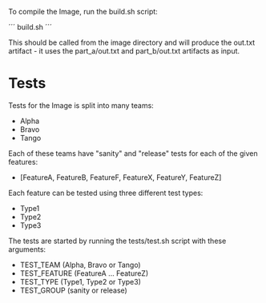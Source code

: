 To compile the Image, run the build.sh script:

´´´
build.sh
´´´

This should be called from the image directory and will produce the out.txt artifact - it uses the part_a/out.txt and part_b/out.txt artifacts as input.

# Tests

Tests for the Image is split into many teams:

* Alpha
* Bravo
* Tango

Each of these teams have "sanity" and "release" tests for each of the given features:

*  [FeatureA, FeatureB, FeatureF, FeatureX, FeatureY, FeatureZ]

Each feature can be tested using three different test types:

* Type1
* Type2
* Type3

The tests are started by running the tests/test.sh script with these arguments:

* TEST_TEAM (Alpha, Bravo or Tango)
* TEST_FEATURE (FeatureA ... FeatureZ)
* TEST_TYPE (Type1, Type2 or Type3)
* TEST_GROUP (sanity or release)

